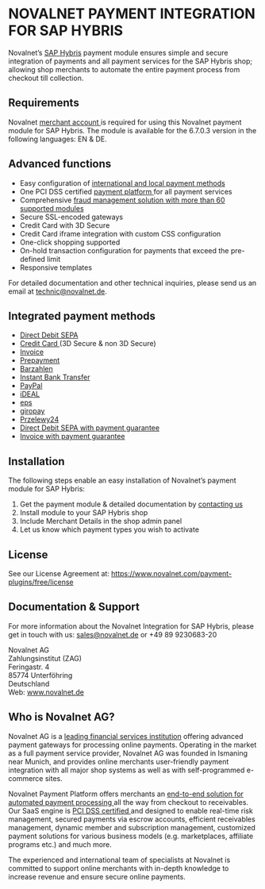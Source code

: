 # NOVALNET PAYMENT INTEGRATION FOR SAP HYBRIS
Novalnet’s <a href="https://www.novalnet.com/modul/hybris">SAP Hybris</a> payment module ensures simple and secure integration of payments and all payment services for the SAP Hybris shop; allowing shop merchants to automate the entire payment process from checkout till collection. 
## Requirements 
Novalnet <a href="https://www.novalnet.de/"> merchant account </a> is required for using this Novalnet payment module for SAP Hybris. The module is available for the 6.7.0.3 version in the following languages: EN & DE.
## Advanced functions 
-	Easy configuration of <a href="https://www.novalnet.de/zahlungsabwicklung"> international and local payment methods </a>
-	One PCI DSS certified <a href="https://www.novalnet.de/plattform"> payment platform </a> for all payment services
-	Comprehensive <a href="https://www.novalnet.de/risikomanagement"> fraud management solution with more than 60 supported modules </a>
-	Secure SSL-encoded gateways
-	Credit Card with 3D Secure
-	Credit Card iframe integration with custom CSS configuration
-	One-click shopping supported
-	On-hold transaction configuration for payments that exceed the pre-defined limit
-	Responsive templates

For detailed documentation and other technical inquiries, please send us an email at technic@novalnet.de.
## Integrated payment methods
-	<a href="https://www.novalnet.de/sepa-lastschrift"> Direct Debit SEPA </a>
-	<a href="https://www.novalnet.de/zahlungsart-kreditkarte"> Credit Card </a> (3D Secure & non 3D Secure) 
-	<a href="https://www.novalnet.de/kauf-auf-rechnung-online-payment"> Invoice </a> 
-	<a href="https://www.novalnet.de/vorkasse-internet-payment"> Prepayment </a>
-	<a href="https://www.novalnet.de/barzahlen"> Barzahlen </a>
-	<a href="https://www.novalnet.de/online-ueberweisung-sofortueberweisung">Instant Bank Transfer </a>
-	<a href="https://www.novalnet.de/mit-paypal-weltweit-sicher-verkaufen"> PayPal </a>
-	<a href="https://www.novalnet.de/ideal-online-ueberweisung"> iDEAL </a>
-	<a href="https://www.novalnet.de/eps-online-ueberweisung"> eps </a>
-	<a href="https://www.novalnet.de/giropay"> giropay </a>
-	<a href="https://www.novalnet.de/przelewy24"> Przelewy24 </a>
-	<a href="https://www.novalnet.de/lastschrift-mit-zahlungsgarantie"> Direct Debit SEPA with payment guarantee </a>
-	<a href="https://www.novalnet.de/kauf-auf-rechnung-100-prozent-zahlungsgarantie"> Invoice with payment guarantee </a>
## Installation
The following steps enable an easy installation of Novalnet’s payment module for SAP Hybris: 
1. Get the payment module & detailed documentation by <a href="https://www.novalnet.de/kontakt/sales"> contacting us </a>
2. Install module to your SAP Hybris shop 
3. Include Merchant Details in the shop admin panel 
4. Let us know which payment types you wish to activate
## License  
See our License Agreement at: https://www.novalnet.com/payment-plugins/free/license 
## Documentation & Support
For more information about the Novalnet Integration for SAP Hybris, please get in touch with us: sales@novalnet.de or +49 89 9230683-20<br>

Novalnet AG<br>
Zahlungsinstitut (ZAG)<br>
Feringastr. 4 <br>
85774 Unterföhring <br>
Deutschland<br>
Web: www.novalnet.de 
## Who is Novalnet AG?
<p>Novalnet AG is a <a href="https://www.novalnet.de/zahlungsinstitut">leading financial services institution</a> offering advanced payment gateways for processing online payments. Operating in the market as a full payment service provider, Novalnet AG was founded in Ismaning near Munich, and provides online merchants user-friendly payment integration with all major shop systems as well as with self-programmed e-commerce sites.</p> 
<p>Novalnet Payment Platform offers merchants an <a href="https://www.novalnet.de/produkte"> end-to-end solution for automated payment processing </a> all the way from checkout to receivables. Our SaaS engine is <a href="https://www.novalnet.de/pci-dss-zertifizierung"> PCI DSS certified </a> and designed to enable real-time risk management, secured payments via escrow accounts, efficient receivables management, dynamic member and subscription management, customized payment solutions for various business models (e.g. marketplaces, affiliate programs etc.) and much more.</p>
<p>The experienced and international team of specialists at Novalnet is committed to support online merchants with in-depth knowledge to increase revenue and ensure secure online payments.</p>
